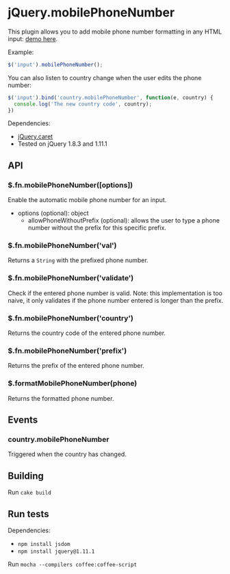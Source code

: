 jQuery.mobilePhoneNumber
========================

This plugin allows you to add mobile phone number formatting in any HTML input: [demo here](http://stripe.github.io/jquery.mobilePhoneNumber/example/).

Example:
``` javascript
$('input').mobilePhoneNumber();
```

You can also listen to country change when the user edits the phone number:
``` javascript
$('input').bind('country.mobilePhoneNumber', function(e, country) {
  console.log('The new country code', country);
})
```

Dependencies:
- [jQuery.caret](http://plugins.jquery.com/caret/)
- Tested on jQuery 1.8.3 and 1.11.1

## API

### $.fn.mobilePhoneNumber([options])
Enable the automatic mobile phone number for an input.
- options (optional): object
  - allowPhoneWithoutPrefix (optional): allows the user to type a phone number without the prefix for this specific prefix.

### $.fn.mobilePhoneNumber('val')
Returns a `String` with the prefixed phone number.

### $.fn.mobilePhoneNumber('validate')
Check if the entered phone number is valid.
Note: this implementation is too naive, it only validates if the phone number entered is longer than the prefix.

### $.fn.mobilePhoneNumber('country')
Returns the country code of the entered phone number.

### $.fn.mobilePhoneNumber('prefix')
Returns the prefix of the entered phone number.

### $.formatMobilePhoneNumber(phone)
Returns the formatted phone number.

## Events

### country.mobilePhoneNumber
Triggered when the country has changed.

## Building

Run `cake build`

## Run tests

Dependencies:
- `npm install jsdom`
- `npm install jquery@1.11.1`

Run `mocha --compilers coffee:coffee-script`
